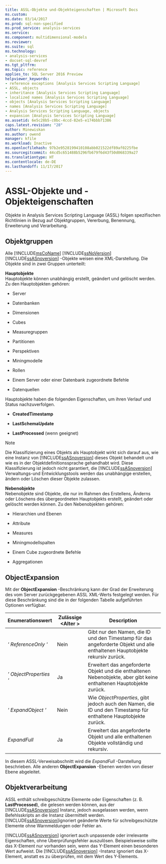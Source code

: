 ```yaml
---
title: ASSL-Objekte und-Objekteigenschaften | Microsoft Docs
ms.custom: 
ms.date: 03/14/2017
ms.prod: sql-non-specified
ms.prod_service: analysis-services
ms.service: 
ms.component: multidimensional-models
ms.reviewer: 
ms.suite: sql
ms.technology:
- analysis-services
- docset-sql-devref
ms.tgt_pltfrm: 
ms.topic: reference
applies_to: SQL Server 2016 Preview
helpviewer_keywords:
- reference exceptions [Analysis Services Scripting Language]
- ASSL, objects
- inheritance [Analysis Services Scripting Language]
- localized names [Analysis Services Scripting Language]
- objects [Analysis Services Scripting Language]
- names [Analysis Services Scripting Language]
- Analysis Services Scripting Language, objects
- expansion [Analysis Services Scripting Language]
ms.assetid: 6e5c28b5-c0bc-4ccd-82e5-e174bbb71386
caps.latest.revision: "28"
author: Minewiskan
ms.author: owend
manager: kfile
ms.workload: Inactive
ms.openlocfilehash: 97b2e9528199410108abb021522df89af0225fbe
ms.sourcegitcommit: 44cd5c651488b5296fb679f6d43f50d068339a27
ms.translationtype: HT
ms.contentlocale: de-DE
ms.lasthandoff: 11/17/2017
---
```

# <a name="assl-objects-and-object-characteristics"></a>ASSL-Objekte und -Objekteigenschaften
  Objekte in Analysis Services Scripting Language (ASSL) folgen spezifischen Richtlinien in Bezug auf Objektgruppen, Vererbung, Benennung, Erweiterung und Verarbeitung.  
  
## <a name="object-groups"></a>Objektgruppen  
 Alle [!INCLUDE[msCoName](../../../includes/msconame-md.md)] [!INCLUDE[ssNoVersion](../../../includes/ssnoversion-md.md)] [!INCLUDE[ssASnoversion](../../../includes/ssasnoversion-md.md)] -Objekte weisen eine XML-Darstellung. Die Objekte sind in zwei Gruppen unterteilt:  
  
 **Hauptobjekte**  
 Hauptobjekte können unabhängig erstellt, geändert und gelöscht werden. Zu den Hauptobjekten gehören:  
  
-   Server  
  
-   Datenbanken  
  
-   Dimensionen  
  
-   Cubes  
  
-   Measuregruppen  
  
-   Partitionen  
  
-   Perspektiven  
  
-   Miningmodelle  
  
-   Rollen  
  
-   Einem Server oder einer Datenbank zugeordnete Befehle  
  
-   Datenquellen  
  
 Hauptobjekte haben die folgenden Eigenschaften, um ihren Verlauf und Status nachzuverfolgen.  
  
-   **CreatedTimestamp**  
  
-   **LastSchemaUpdate**  
  
-   **LastProcessed** (wenn geeignet)  
  
> [!NOTE]  
>  Die Klassifizierung eines Objekts als Hauptobjekt wirkt sich darauf aus, wie eine Instanz von [!INCLUDE[ssASnoversion](../../../includes/ssasnoversion-md.md)] dieses Objekt behandelt und wie es in der Objektdefinitionssprache gehandhabt wird. Diese Klassifizierung ist jedoch nicht garantiert, die [!INCLUDE[ssASnoversion](../../../includes/ssasnoversion-md.md)] Verwaltungs-und Entwicklungstools werden das unabhängige erstellen, ändern oder Löschen dieser Objekte zulassen.  
  
 **Nebenobjekte**  
 Nebenobjekte sind Objekte, die nur im Rahmen des Erstellens, Änderns oder Löschens des übergeordneten Hauptobjekts erstellt, geändert oder gelöscht werden können. Zu den Nebenobjekten gehören:  
  
-   Hierarchien und Ebenen  
  
-   Attribute  
  
-   Measures  
  
-   Miningmodellspalten  
  
-   Einem Cube zugeordnete Befehle  
  
-   Aggregationen  
  
## <a name="object-expansion"></a>ObjectExpansion  
 Mit der **ObjectExpansion** -Beschränkung kann der Grad der Erweiterung des vom Server zurückgegebenen ASSL XML-Werts festgelegt werden. Für diese Beschränkung sind die in der folgenden Tabelle aufgeführten Optionen verfügbar.  
  
|Enumerationswert|Zulässige \<Alter >|Description|  
|-----------------------|---------------------------|-----------------|  
|*' ReferenceOnly '*|Nein|Gibt nur den Namen, die ID und den Timestamp für das angeforderte Objekt und alle enthaltenen Hauptobjekte rekursiv zurück.|  
|*' ObjectProperties '*|Ja|Erweitert das angeforderte Objekt und die enthaltenen Nebenobjekte, aber gibt keine enthaltenen Hauptobjekte zurück.|  
|*' ExpandObject '*|Nein|Wie *ObjectProperties*, gibt jedoch auch den Namen, die ID und den Timestamp für enthaltene Hauptobjekte zurück.|  
|*ExpandFull*|Ja|Erweitert das angeforderte Objekt und alle enthaltenen Objekte vollständig und rekursiv.|  
  
 In diesem ASSL-Verweisabschnitt wird die *ExpandFull* -Darstellung beschrieben. Alle anderen **ObjectExpansion** -Ebenen werden von dieser Ebene abgeleitet.  
  
## <a name="object-processing"></a>Objektverarbeitung  
 ASSL enthält schreibgeschützte Elemente oder Eigenschaften (z. B. **LastProcessed**), die gelesen werden können, aus der [!INCLUDE[ssASnoversion](../../../includes/ssasnoversion-md.md)] Instanz, jedoch ausgelassen werden, wenn Befehlsskripts an die Instanz übermittelt werden. [!INCLUDE[ssASnoversion](../../../includes/ssasnoversion-md.md)]ignoriert geänderte Werte für schreibgeschützte Elemente ohne Warnmeldungen oder Fehler an.  
  
 [!INCLUDE[ssASnoversion](../../../includes/ssasnoversion-md.md)] ignoriert auch unpassende oder irrelevante Eigenschaften, ohne Überprüfungsfehler auszulösen. Beispielsweise sollte das X-Element nur vorhanden sein, wenn das Y-Element einen besonderen Wert aufweist. Die [!INCLUDE[ssASnoversion](../../../includes/ssasnoversion-md.md)] -Instanz ignoriert das X-Element, anstatt es zu überprüfen, mit dem Wert des Y-Elements.  
  
  
